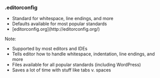 ### .editorconfig

* <!-- .element: class="fragment" --> Standard for whitespace, line endings, and more
* <!-- .element: class="fragment" --> Defaults available for most popular standards
* <!-- .element: class="fragment" --> [editorconfig.org](http://editorconfig.org/)

Note:

* Supported by most editors and IDEs
* Tells editor how to handle whitespace, indentation, line endings, and more
* Files available for all popular standards (including WordPress)
* Saves a lot of time with stuff like tabs v. spaces
